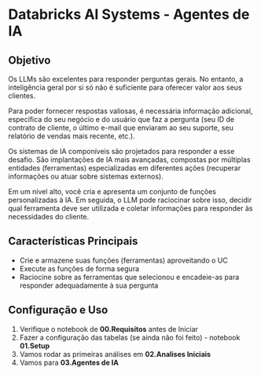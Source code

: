 # Databricks AI Systems - Agentes de IA 

## Objetivo

Os LLMs são excelentes para responder perguntas gerais. No entanto, a inteligência geral por si só não é suficiente para oferecer valor aos seus clientes.

Para poder fornecer respostas valiosas, é necessária informação adicional, específica do seu negócio e do usuário que faz a pergunta (seu ID de contrato de cliente, o último e-mail que enviaram ao seu suporte, seu relatório de vendas mais recente, etc.).

Os sistemas de IA componíveis são projetados para responder a esse desafio. São implantações de IA mais avançadas, compostas por múltiplas entidades (ferramentas) especializadas em diferentes ações (recuperar informações ou atuar sobre sistemas externos).

Em um nível alto, você cria e apresenta um conjunto de funções personalizadas à IA. Em seguida, o LLM pode raciocinar sobre isso, decidir qual ferramenta deve ser utilizada e coletar informações para responder às necessidades do cliente.

## Características Principais

- Crie e armazene suas funções (ferramentas) aproveitando o UC
- Execute as funções de forma segura
- Raciocine sobre as ferramentas que selecionou e encadeie-as para responder adequadamente à sua pergunta

## Configuração e Uso

1. Verifique o notebook de **00.Requisitos** antes de Iniciar
2. Fazer a configuração das tabelas (se ainda não foi feito) - notebook **01.Setup**
3. Vamos rodar as primeiras análises em **02.Analises Iniciais**
4. Vamos para **03.Agentes de IA**

